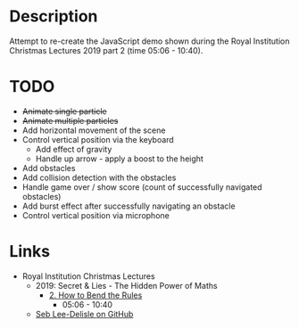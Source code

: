 # Description

Attempt to re-create the JavaScript demo shown during the Royal Institution Christmas Lectures 2019 part 2 (time 05:06 - 10:40).

# TODO

* ~~Animate single particle~~
* ~~Animate multiple particles~~
* Add horizontal movement of the scene
* Control vertical position via the keyboard
  * Add effect of gravity
  * Handle up arrow - apply a boost to the height
* Add obstacles
* Add collision detection with the obstacles
* Handle game over / show score (count of successfully navigated obstacles)
* Add burst effect after successfully navigating an obstacle
* Control vertical position via microphone

# Links

* Royal Institution Christmas Lectures
  * 2019: Secret & Lies - The Hidden Power of Maths
    * [2. How to Bend the Rules](https://www.bbc.co.uk/iplayer/episode/m000crbb)
      * 05:06 - 10:40
  * [Seb Lee-Delisle on GitHub](https://github.com/sebleedelisle)
